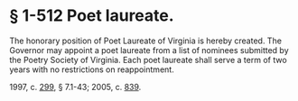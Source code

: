 # § 1-512 Poet laureate.

<p>The honorary position of Poet Laureate of Virginia is hereby created. The Governor may appoint a poet laureate from a list of nominees submitted by the Poetry Society of Virginia. Each poet laureate shall serve a term of two years with no restrictions on reappointment.</p><p>1997, c. <a href='http://lis.virginia.gov/cgi-bin/legp604.exe?971+ful+CHAP0299'>299</a>, § 7.1-43; 2005, c. <a href='http://lis.virginia.gov/cgi-bin/legp604.exe?051+ful+CHAP0839'>839</a>.</p>